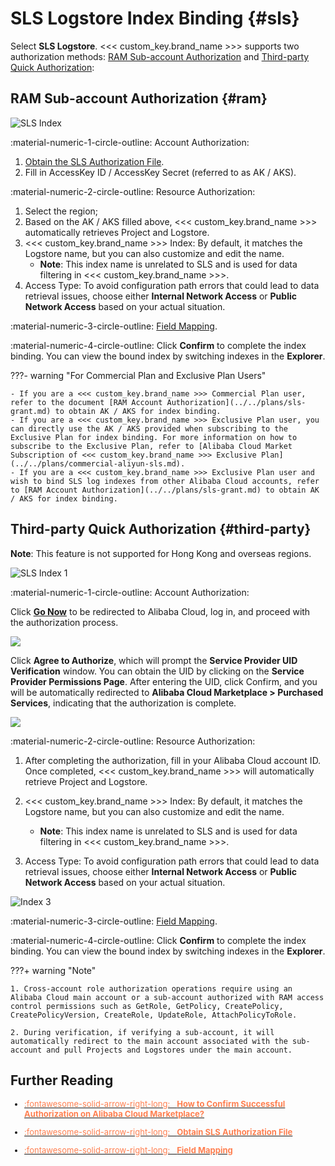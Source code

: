 # SLS Logstore Index Binding {#sls}

Select **SLS Logstore**. <<< custom_key.brand_name >>> supports two authorization methods: [RAM Sub-account Authorization](#ram) and [Third-party Quick Authorization](#third-party):

## RAM Sub-account Authorization {#ram}

![SLS Index](../../img/sls-index.png)

:material-numeric-1-circle-outline: Account Authorization:

1. [Obtain the SLS Authorization File](../../plans/sls-grant.md).
2. Fill in AccessKey ID / AccessKey Secret (referred to as AK / AKS).

:material-numeric-2-circle-outline: Resource Authorization:

1. Select the region;
2. Based on the AK / AKS filled above, <<< custom_key.brand_name >>> automatically retrieves Project and Logstore.
3. <<< custom_key.brand_name >>> Index: By default, it matches the Logstore name, but you can also customize and edit the name.
    - **Note**: This index name is unrelated to SLS and is used for data filtering in <<< custom_key.brand_name >>>.
4. Access Type: To avoid configuration path errors that could lead to data retrieval issues, choose either **Internal Network Access** or **Public Network Access** based on your actual situation.

:material-numeric-3-circle-outline: [Field Mapping](./index.md#mapping).

:material-numeric-4-circle-outline: Click **Confirm** to complete the index binding. You can view the bound index by switching indexes in the **Explorer**.

???- warning "For Commercial Plan and Exclusive Plan Users"

    - If you are a <<< custom_key.brand_name >>> Commercial Plan user, refer to the document [RAM Account Authorization](../../plans/sls-grant.md) to obtain AK / AKS for index binding.
    - If you are a <<< custom_key.brand_name >>> Exclusive Plan user, you can directly use the AK / AKS provided when subscribing to the Exclusive Plan for index binding. For more information on how to subscribe to the Exclusive Plan, refer to [Alibaba Cloud Market Subscription of <<< custom_key.brand_name >>> Exclusive Plan](../../plans/commercial-aliyun-sls.md).
    - If you are a <<< custom_key.brand_name >>> Exclusive Plan user and wish to bind SLS log indexes from other Alibaba Cloud accounts, refer to [RAM Account Authorization](../../plans/sls-grant.md) to obtain AK / AKS for index binding.

## Third-party Quick Authorization {#third-party}

**Note**: This feature is not supported for Hong Kong and overseas regions.

![SLS Index 1](../../img/sls-index-1.png)

:material-numeric-1-circle-outline: Account Authorization:

Click **[Go Now](https://market.console.aliyun.com/auth?role=VendorCrossAccountGUANCEREADONLYRole&token=fe4be994690698821d5f581475e3b441)** to be redirected to Alibaba Cloud, log in, and proceed with the authorization process.

![](../img/index-1.png)

Click **Agree to Authorize**, which will prompt the **Service Provider UID Verification** window. You can obtain the UID by clicking on the **Service Provider Permissions Page**. After entering the UID, click Confirm, and you will be automatically redirected to **Alibaba Cloud Marketplace > Purchased Services**, indicating that the authorization is complete.

![](../img/index-2.png)

:material-numeric-2-circle-outline: Resource Authorization:

1. After completing the authorization, fill in your Alibaba Cloud account ID. Once completed, <<< custom_key.brand_name >>> will automatically retrieve Project and Logstore.

2. <<< custom_key.brand_name >>> Index: By default, it matches the Logstore name, but you can also customize and edit the name.
    - **Note**: This index name is unrelated to SLS and is used for data filtering in <<< custom_key.brand_name >>>.

3. Access Type: To avoid configuration path errors that could lead to data retrieval issues, choose either **Internal Network Access** or **Public Network Access** based on your actual situation.

![Index 3](../../img/index-3.png)

:material-numeric-3-circle-outline: [Field Mapping](./index.md#mapping).

:material-numeric-4-circle-outline: Click **Confirm** to complete the index binding. You can view the bound index by switching indexes in the **Explorer**.

???+ warning "Note"

    1. Cross-account role authorization operations require using an Alibaba Cloud main account or a sub-account authorized with RAM access control permissions such as GetRole, GetPolicy, CreatePolicy, CreatePolicyVersion, CreateRole, UpdateRole, AttachPolicyToRole.
    
    2. During verification, if verifying a sub-account, it will automatically redirect to the main account associated with the sub-account and pull Projects and Logstores under the main account.

## Further Reading

<font size=2>

<div class="grid cards" markdown>

- [<font color="coral"> :fontawesome-solid-arrow-right-long: &nbsp; **How to Confirm Successful Authorization on Alibaba Cloud Marketplace?**</font>](../faq.md)

</div>

<div class="grid cards" markdown>

- [<font color="coral"> :fontawesome-solid-arrow-right-long: &nbsp; **Obtain SLS Authorization File**</font>](../../plans/sls-grant.md)

</div>

<div class="grid cards" markdown>

- [<font color="coral"> :fontawesome-solid-arrow-right-long: &nbsp; **Field Mapping**</font>](./index.md#mapping)

</div>

</font>